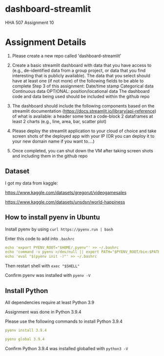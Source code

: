 # dashboard-streamlit
HHA 507 Assignment 10

# Assignment Details

1. Please create a new repo called 'dashboard-streamlit'

2. Create a basic streamlit dashboard with data that you have access to (e.g., de-identified data from a group project, or data that you find interesting that is publicly available). The data that you select should have at least one (if not more) of the following fields to be able to complete Step 3 of this assignment:
Date/time stamp
Categorical data
Continuous data
OPTIONAL: position/locational data
The dashboard code and data being used should be included within the github repo

3. The dashboard should include the following components based on the streamlit documentation (https://docs.streamlit.io/library/api-reference) of what is available:
a header
some text
a code-block
2 dataframes
at least 2 charts (e.g., line, area, bar, scatter plot)


4. Please deploy the streamlit application to your cloud of choice and take screen shots of the deployed app with your IP (OR you can deploy it to your new domain name if you want to....)

5. Once completed, you can shut down the VM after taking screen shots and including them in the github repo

## Dataset

I got my data from kaggle:

https://www.kaggle.com/datasets/gregorut/videogamesales

https://www.kaggle.com/datasets/unsdsn/world-happiness


## How to install pyenv in Ubuntu

Install pyenv by using `curl https://pyenv.run | bash`

Enter this code to add into `.bashrc`
```yaml
echo 'export PYENV_ROOT="$HOME/.pyenv"' >> ~/.bashrc
echo 'command -v pyenv >/dev/null || export PATH="$PYENV_ROOT/bin:$PATH"' >> ~/.bashrc
echo 'eval "$(pyenv init -)"' >> ~/.bashrc
```

Then restart shell with `exec "$SHELL"`

Confirm pyenv was installed with `pyenv -V`

## Install Python

All dependencies require at least Python 3.9

Assignment was done in Python 3.9.4

Please use the following commands to install Python 3.9.4

```yaml
pyenv install 3.9.4

pyenv global 3.9.4
```

Confirm Python 3.9.4 was installed globalled with `python3 -V`
